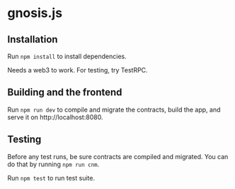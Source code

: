# gnosis.js

## Installation

Run `npm install` to install dependencies.

Needs a web3 to work. For testing, try TestRPC.

## Building and the frontend

Run `npm run dev` to compile and migrate the contracts, build the app, and serve it on http://localhost:8080.

## Testing

Before any test runs, be sure contracts are compiled and migrated. You can do that by running `npm run cnm`.

Run `npm test` to run test suite.
